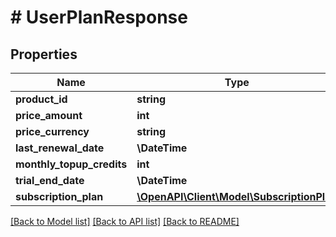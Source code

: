 # # UserPlanResponse

## Properties

Name | Type | Description | Notes
------------ | ------------- | ------------- | -------------
**product_id** | **string** |  |
**price_amount** | **int** |  |
**price_currency** | **string** |  |
**last_renewal_date** | **\DateTime** |  | [optional]
**monthly_topup_credits** | **int** |  |
**trial_end_date** | **\DateTime** |  | [optional]
**subscription_plan** | [**\OpenAPI\Client\Model\SubscriptionPlan**](SubscriptionPlan.md) |  |

[[Back to Model list]](../../README.md#models) [[Back to API list]](../../README.md#endpoints) [[Back to README]](../../README.md)
